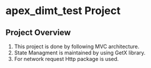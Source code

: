 # apex_dimt_test Project


## Project Overview

1. This project is done by following MVC architecture.
2. State Managment is maintained by using GetX library.
3. For network request Http package is used.
